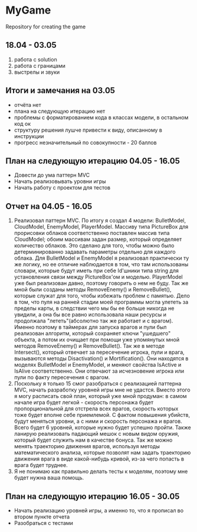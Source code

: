 # MyGame
Repository for creating the game

## 18.04 - 03.05

1. работа с solution
2. работа с границами
3. выстрелы и звуки

## Итоги и замечания на 03.05
 - отчёта нет
 - плана на следующую итерацию нет
 - проблемы с форматированием кода в классах модели, в остальном код ок
 - структуру решения лушче привести к виду, описанному в инструкции
 - прогресс незначительный
 по совокупности - 20 баллов

## План на следующую итерацию 04.05 - 16.05
 - Довести до ума паттерн MVC
 - Начать реализовывать уровни игры
 - Начать работу с проектом для тестов

## Отчет на 04.05 - 16.05
 1. Реализовал паттерн MVC. По итогу я создал 4 модели: BulletModel, CloudModel, EnemyModel, PlayerModel. Массиву типа PictureBox для прорисовки облаков соответственно поставлен массив типа CloudModel; обоим массивам задан размер, который определяет количество облаков. Это сделано для того, чтобы можно было детерминированно задавать параметры отдельно для каждого облака. Для BulletModel и EnemyModel я реализовал практически ту же логику, но ее отличие наблюдается в том, что там использованы словари, которые будут иметь при себе Id'шники типа string для установления связи между PictureBox'ом и моделью. PlayerModel уже был реализован давно, поэтому говорить о нем не буду. Так же мной были созданы методы RemoveEnemy() и RemoveBullet(), которые служат для того, чтобы избежать проблем с памятью. Дело в том, что пуля на ранней стадии моей программы могла улететь за пределы карты, в следствии чего мы бы ее больше никогда не увидили, а она бы все равно использовала наши ресурсы и продолжала "лететь"(абсолютно так же работает и с врагом). Именно поэтому в таймерах для запуска врагов и пули был реализован алгоритм, который сохраняет ключи "ушедшего" объекта, а потом их очищает при помощи уже упомянутых мной методов RemoveEnemy() и RemoveBullet(). Так же в методе Intersect(), который отвечает за пересечение игрока, пули и врага, вызываются методы Disactivation() и Mortification(). Они находятся в моделях BulletModel и EnemyModel, и меняют свойства IsActive и IsAlive соответственно. Они отвечают за исчезновение игрока или пули по факту пересечения с врагом.
 2. Поскольку я только 15 смог разобраться с реализацией паттерна MVC, начать разработку уровней игры мне не удастся. Вместо этого я могу расписать свой план, который уже мной продуман: в самом начале игра будет легкой - скорость персонажа будет пропорциональной для отстрела всех врагов, скорость которых тоже будет вполне себе приемлемой. С фактом повышения убийств, будут меняться уровни, а с ними и скорость персонажа и врагов. Всего будет 6 уровней, которые нужно будет успешно пройти. Также ланирую реализовать падающий мешок с новым видом оружия, который будет служить нам в качестве бонуса. Так же можно менять траекторию движения врагов, используя методы математического анализа, которые позволят нам задать траекторию движения врага в виде какой-нибудь кривой, из-за чего попасть в врага будет труднее.
 3. Я не понимаю как правильно делать тесты к моделям, поэтому мне будет нужна ваша помощь.

## План на следующую итерацию 16.05 - 30.05
 - Начать реализацию уровней игры, а именно то, что я прописал во втором пункте отчета
 - Разобраться с тестами
